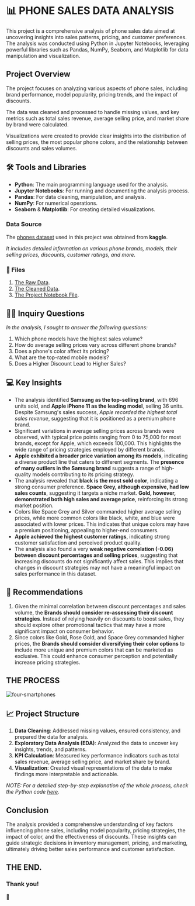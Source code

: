 # 📊 PHONE SALES DATA ANALYSIS
This project is a comprehensive analysis of phone sales data aimed at uncovering insights into sales patterns, pricing, and customer preferences. The analysis was conducted using Python in Jupyter Notebooks, leveraging powerful libraries such as Pandas, NumPy, Seaborn, and Matplotlib for data manipulation and visualization.

## Project Overview
The project focuses on analyzing various aspects of phone sales, including brand performance, model popularity, pricing trends, and the impact of discounts.

The data was cleaned and processed to handle missing values, and key metrics such as total sales revenue, average selling price, and market share by brand were calculated.

Visualizations were created to provide clear insights into the distribution of selling prices, the most popular phone colors, and the relationship between discounts and sales volumes.

## 🛠️ Tools and Libraries
- **Python**: The main programming language used for the analysis.
- **Jupyter Notebooks**: For running and documenting the analysis process.
- **Pandas**: For data cleaning, manipulation, and analysis.
- **NumPy**: For numerical operations.
- **Seaborn** & **Matplotlib**: For creating detailed visualizations.

### Data Source
The [phones dataset](https://github.com/patriciavalentine/PHONE-SALES-DATA-ANALYTICS/blob/main/Phone%20Sales%20Data%20Analysis.ipynb) used in this project was obtained from **kaggle**.

*It includes detailed information on various phone brands, models, their selling prices, discounts, customer ratings, and more.*

### 📂 Files
1. [The Raw Data](https://github.com/patriciavalentine/PHONE-SALES-DATA-ANALYTICS/blob/main/Phone%20Sales%20Data%20Analysis.ipynb).
2. [The Cleaned Data](https://github.com/patriciavalentine/PHONE-SALES-DATA-ANALYTICS/blob/main/Cleaned%20Phones%20Sales%20Data.csv).
3. [The Project Notebook File](https://github.com/patriciavalentine/PHONE-SALES-DATA-ANALYTICS/blob/main/Phone%20Sales%20Data%20Analysis.ipynb).

## 👩‍💻 Inquiry Questions
*In the analysis, I sought to answer the following questions:*
1. Which phone models have the highest sales volume?
2. How do average selling prices vary across different phone brands?
3. Does a phone's color affect its pricing?
4. What are the top-rated mobile models?
5. Does a Higher Discount Lead to Higher Sales?

## 💻 Key Insights
- The analysis identified **Samsung as the top-selling brand**, with 696 units sold, and **Apple iPhone 11 as the leading model**, selling 36 units. Despite Samsung's sales success, *Apple recorded the highest total sales revenue*, suggesting that it is positioned as a premium phone brand.
- Significant variations in average selling prices across brands were observed, with typical price points ranging from 0 to 75,000 for most brands, except for Apple, which exceeds 100,000. This highlights the wide range of pricing strategies employed by different brands.
- **Apple exhibited a broader price variation among its models**, indicating a diverse product line that caters to different segments. The **presence of many outliers in the Samsung brand** suggests a range of high-quality models contributing to its pricing strategy.
- The analysis revealed that **black is the most sold color**, indicating a strong consumer preference. **Space Grey, although expensive, had low sales counts**, suggesting it targets a niche market. **Gold, however, demonstrated both high sales and average price**, reinforcing its strong market position.
- Colors like Space Grey and Silver commanded higher average selling prices, while more common colors like black, white, and blue were associated with lower prices. This indicates that unique colors may have a premium positioning, appealing to higher-end consumers.
- **Apple achieved the highest customer ratings**, indicating strong customer satisfaction and perceived product quality.
- The analysis also found a very **weak negative correlation (-0.06) between discount percentages and selling prices**, suggesting that increasing discounts do not significantly affect sales. This implies that changes in discount strategies may not have a meaningful impact on sales performance in this dataset.

## 📑 Recommendations
1. Given the minimal correlation between discount percentages and sales volume, the **Brands should consider re-assessing their discount strategies**. Instead of relying heavily on discounts to boost sales, they should explore other promotional tactics that may have a more significant impact on consumer behavior.
2. Since colors like Gold, Rose Gold, and Space Grey commanded higher prices, the **Brands should consider diversifying their color options** to include more unique and premium colors that can be marketed as exclusive. This could enhance consumer perception and potentially increase pricing strategies.

## THE PROCESS
![four-smartphones](https://github.com/user-attachments/assets/ee420fa7-ad30-41cd-8fb7-1a5f0c9656bb)

## 📈 Project Structure
1. **Data Cleaning**: Addressed missing values, ensured consistency, and prepared the data for analysis.
2. **Exploratory Data Analysis (EDA)**: Analyzed the data to uncover key insights, trends, and patterns.
3. **KPI Calculation**: Measured key performance indicators such as total sales revenue, average selling price, and market share by brand.
4. **Visualization**: Created visual representations of the data to make findings more interpretable and actionable.

*NOTE: For a detailed step-by-step explanation of the whole process, check the Python code [here](https://github.com/patriciavalentine/PHONE-SALES-DATA-ANALYTICS/blob/main/Phone%20Sales%20Data%20Analysis.ipynb).*

## Conclusion
The analysis provided a comprehensive understanding of key factors influencing phone sales, including model popularity, pricing strategies, the impact of color, and the effectiveness of discounts. These insights can guide strategic decisions in inventory management, pricing, and marketing, ultimately driving better sales performance and customer satisfaction.

## THE END.
### Thank you!
💙
